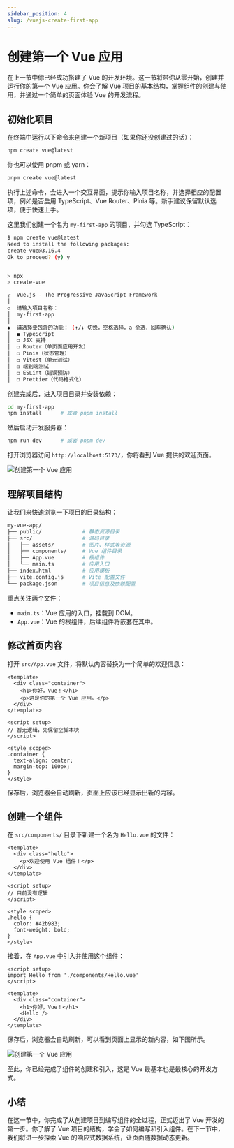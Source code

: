 ```yaml
---
sidebar_position: 4
slug: /vuejs-create-first-app
---
```


# 创建第一个 Vue 应用

在上一节中你已经成功搭建了 Vue 的开发环境。这一节将带你从零开始，创建并运行你的第一个 Vue 应用。你会了解 Vue 项目的基本结构，掌握组件的创建与使用，并通过一个简单的页面体验 Vue 的开发流程。



## 初始化项目

在终端中运行以下命令来创建一个新项目（如果你还没创建过的话）：

```bash
npm create vue@latest
```

你也可以使用 pnpm 或 yarn：

```bash
pnpm create vue@latest
```

执行上述命令，会进入一个交互界面，提示你输入项目名称，并选择相应的配置项，例如是否启用 TypeScript、Vue Router、Pinia 等。新手建议保留默认选项，便于快速上手。

这里我们创建一个名为 `my-first-app` 的项目，并勾选 TypeScript：

```bash
$ npm create vue@latest
Need to install the following packages:
create-vue@3.16.4
Ok to proceed? (y) y


> npx
> create-vue

┌  Vue.js - The Progressive JavaScript Framework
│
◇  请输入项目名称：
│  my-first-app
│
◆  请选择要包含的功能： (↑/↓ 切换，空格选择，a 全选，回车确认)
│  ◼ TypeScript
│  ◻ JSX 支持
│  ◻ Router（单页面应用开发）
│  ◻ Pinia（状态管理）
│  ◻ Vitest（单元测试）
│  ◻ 端到端测试
│  ◻ ESLint（错误预防）
│  ◻ Prettier（代码格式化）
```

创建完成后，进入项目目录并安装依赖：

```bash
cd my-first-app
npm install      # 或者 pnpm install
```

然后启动开发服务器：

```bash
npm run dev      # 或者 pnpm dev
```

打开浏览器访问 `http://localhost:5173/`，你将看到 Vue 提供的欢迎页面。

![创建第一个 Vue 应用](https://static.getiot.tech/vue-my-first-app-1.webp#center)



## 理解项目结构

让我们来快速浏览一下项目的目录结构：

```bash
my-vue-app/
├── public/             # 静态资源目录
├── src/                # 源码目录
│   ├── assets/         # 图片、样式等资源
│   ├── components/     # Vue 组件目录
│   ├── App.vue         # 根组件
│   └── main.ts         # 应用入口
├── index.html          # 应用模板
├── vite.config.js      # Vite 配置文件
└── package.json        # 项目信息及依赖配置
```

重点关注两个文件：

- `main.ts`：Vue 应用的入口，挂载到 DOM。
- `App.vue`：Vue 的根组件，后续组件将嵌套在其中。



## 修改首页内容

打开 `src/App.vue` 文件，将默认内容替换为一个简单的欢迎信息：

```tsx showLineNumbers title="App.vue"
<template>
  <div class="container">
    <h1>你好，Vue！</h1>
    <p>这是你的第一个 Vue 应用。</p>
  </div>
</template>

<script setup>
// 暂无逻辑，先保留空脚本块
</script>

<style scoped>
.container {
  text-align: center;
  margin-top: 100px;
}
</style>
```

保存后，浏览器会自动刷新，页面上应该已经显示出新的内容。



## 创建一个组件

在 `src/components/` 目录下新建一个名为 `Hello.vue` 的文件：

```tsx showLineNumbers title="Hello.vue"
<template>
  <div class="hello">
    <p>欢迎使用 Vue 组件！</p>
  </div>
</template>

<script setup>
// 目前没有逻辑
</script>

<style scoped>
.hello {
  color: #42b983;
  font-weight: bold;
}
</style>
```

接着，在 `App.vue` 中引入并使用这个组件：

```tsx showLineNumbers {2,8} title="App.vue"
<script setup>
import Hello from './components/Hello.vue'
</script>

<template>
  <div class="container">
    <h1>你好，Vue！</h1>
    <Hello />
  </div>
</template>
```

保存后，浏览器会自动刷新，可以看到页面上显示的新内容，如下图所示。

![创建第一个 Vue 应用](https://static.getiot.tech/vue-my-first-app-2.webp#center)

至此，你已经完成了组件的创建和引入，这是 Vue 最基本也是最核心的开发方式。



## 小结

在这一节中，你完成了从创建项目到编写组件的全过程，正式迈出了 Vue 开发的第一步。你了解了 Vue 项目的结构，学会了如何编写和引入组件。在下一节中，我们将进一步探索 Vue 的响应式数据系统，让页面随数据动态更新。
